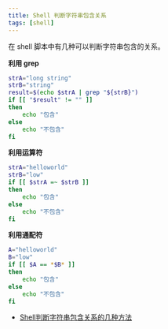```yaml
---
title: Shell 判断字符串包含关系
tags: [shell]
---
```


在 shell 脚本中有几种可以判断字符串包含的关系。
<!-- more --><!-- toc -->

**利用 grep**

```bash
strA="long string"
strB="string"
result=$(echo $strA | grep "${strB}")
if [[ "$result" != "" ]]
then
    echo "包含"
else
    echo "不包含"
fi
```

**利用运算符**

```bash
strA="helloworld"
strB="low"
if [[ $strA =~ $strB ]]
then
    echo "包含"
else
    echo "不包含"
fi
```

**利用通配符**

```bash
A="helloworld"
B="low"
if [[ $A == *$B* ]]
then
    echo "包含"
else
    echo "不包含"
fi
```

- [Shell判断字符串包含关系的几种方法](https://blog.csdn.net/iamlihongwei/article/details/59484029)

